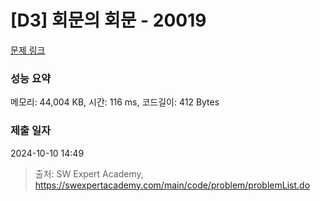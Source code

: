 # [D3] 회문의 회문 - 20019 

[문제 링크](https://swexpertacademy.com/main/code/problem/problemDetail.do?contestProbId=AY2hjCWKbykDFATh) 

### 성능 요약

메모리: 44,004 KB, 시간: 116 ms, 코드길이: 412 Bytes

### 제출 일자

2024-10-10 14:49



> 출처: SW Expert Academy, https://swexpertacademy.com/main/code/problem/problemList.do